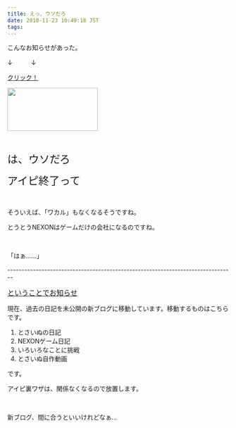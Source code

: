 ```yaml
---
title: えっ、ウソだろ
date: 2010-11-23 10:49:18 JST
tags: 
---
```

<p>こんなお知らせがあった。</p>
<p>↓　　　↓</p>
<p><a href="http://www.nexon.co.jp/JP/Page/NX.aspx?URL=notice/support_annc_cont&amp;cPage=&amp;oidArticleCategory=0&amp;oidArticle=1891" target="_blank">クリック！</a></p>
<p><a href="http://picasaweb.google.com/lh/photo/khB7bB9WLezOcrWxTSxPBA?feat=embedwebsite"><img src="http://lh3.ggpht.com/_k8x9PZSlKHk/S7k7c4QKixI/AAAAAAAAAQ4/4dQI48AFmPI/s800/o0205009810170046665.jpg" alt="" width="205" height="98" /></a></p>
<p>&nbsp;</p>
<p><span style="font-size: x-large;">は、ウソだろ</span></p>
<p><span style="font-size: x-large;">アイピ終了って</span></p>
<p>&nbsp;</p>
<p>そういえば、「ワカル」もなくなるそうですね。</p>
<p>とうとうNEXONはゲームだけの会社になるのですね。</p>
<p>&nbsp;</p>
<p>「はぁ……」</p>
<p>--------------------------------------------------------------------------------</p>
<p><span style="font-size: medium;"><span style="text-decoration: underline;">ということでお知らせ</span></span></p>
<p>現在、過去の日記を未公開の新ブログに移動しています。移動するものはこちらです。</p>
<ol>
<li>とさいぬの日記</li>
<li>NEXONゲーム日記</li>
<li>いろいろなことに挑戦</li>
<li>とさいぬ自作動画</li>
</ol>
<p>です。</p>
<p>アイピ裏ワザは、関係なくなるので放置します。</p>
<p>&nbsp;</p>
<p>新ブログ、間に合うといいけれどなぁ…</p>